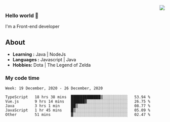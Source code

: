 <img align='right' src="https://github-readme-stats.vercel.app/api?username=jumodada&show_icons=true&theme=vue">

### Hello world 👋

I'm a Front-end developer 
    
## About
-  **Learning :** Java | NodeJs
-  **Languages :** Javascript | Java
-  **Hobbies:** Dota | The Legend of Zelda

### My code time

<!--START_SECTION:waka-->
```text
Week: 19 December, 2020 - 26 December, 2020

TypeScript   18 hrs 38 mins  █████████████▒░░░░░░░░░░░   53.94 % 
Vue.js       9 hrs 14 mins   ██████▓░░░░░░░░░░░░░░░░░░   26.75 % 
Java         3 hrs 1 min     ██▒░░░░░░░░░░░░░░░░░░░░░░   08.77 % 
JavaScript   1 hr 45 mins    █▒░░░░░░░░░░░░░░░░░░░░░░░   05.09 % 
Other        51 mins         ▓░░░░░░░░░░░░░░░░░░░░░░░░   02.47 % 
```
<!--END_SECTION:waka-->
